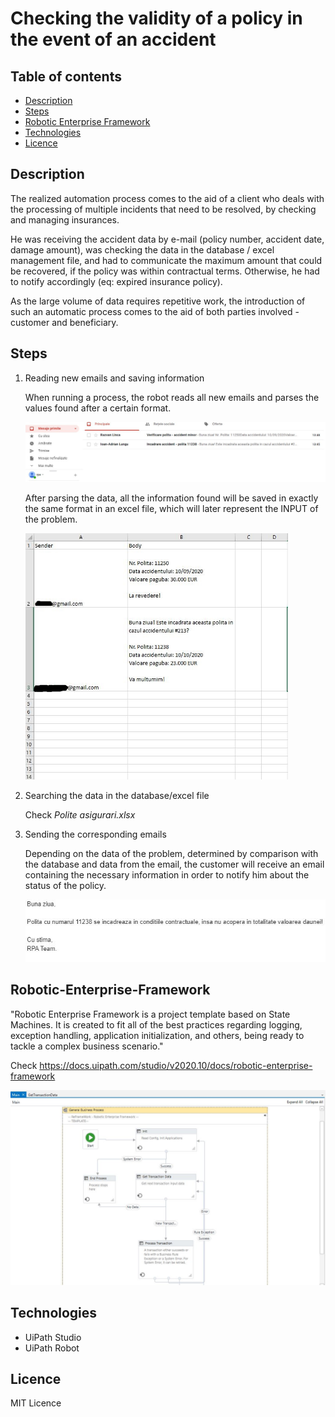 # Checking the validity of a policy in the event of an accident

## Table of contents
* [Description](#Description)
* [Steps](#Steps)
* [Robotic Enterprise Framework](#Robotic-Enterprise-Framework)
* [Technologies](#Technologies)
* [Licence](#Licence)


## Description
The realized automation process comes to the aid of a client who deals with the processing of multiple incidents that need to be resolved, by checking and managing insurances.

He was receiving the accident data by e-mail (policy number, accident date, damage amount), was checking the data in the database / excel management file, and had to communicate the maximum amount that could be recovered, if the policy was within contractual terms. Otherwise, he had to notify accordingly (eq: expired insurance policy).

As the large volume of data requires repetitive work, the introduction of such an automatic process comes to the aid of both parties involved - customer and beneficiary.

## Steps

1. Reading new emails and saving information

    When running a process, the robot reads all new emails and parses the values found after a certain format.

    <img src="Images//rpa_email.JPG"> 

    After parsing the data, all the information found will be saved in exactly the same format in an excel file, which will later represent the INPUT of the problem.

    <img src="Images//excel_emails.JPG" width="420"> 
    

2. Searching the data in the database/excel file

    Check *Polite asigurari.xlsx*

3. Sending the corresponding emails

    Depending on the data of the problem, determined by comparison with the database and data from the email, the customer will receive an email containing the necessary information in order to notify him about the status of the policy.

    <img src="Images//nu acopera.JPG">    

    
## Robotic-Enterprise-Framework

"Robotic Enterprise Framework is a project template based on State Machines. It is created to fit all of the best practices regarding logging, exception handling, application initialization, and others, being ready to tackle a complex business scenario."

Check https://docs.uipath.com/studio/v2020.10/docs/robotic-enterprise-framework

<img src="Images//ref.JPG">

## Technologies
- UiPath Studio
- UiPath Robot

## Licence
MIT Licence

